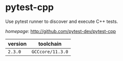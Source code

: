 # pytest-cpp

Use pytest runner to discover and execute C++ tests.

*homepage*: <http://github.com/pytest-dev/pytest-cpp>

version | toolchain
--------|----------
``2.3.0`` | ``GCCcore/11.3.0``
